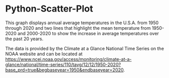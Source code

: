 # Python-Scatter-Plot

This graph displays annual average temperatures in the U.S.A. from 1950 through 2020 and two lines that highlight the mean temperature from 1950-2020 and 2000-2020 to show the increase in average temperatures over the past 20 years.

The data is provided by the Climate at a Glance National Time Series on the NOAA website and can be located at https://www.ncei.noaa.gov/access/monitoring/climate-at-a-glance/national/time-series/110/tavg/12/12/1950-2020?base_prd=true&begbaseyear=1950&endbaseyear=2020.
